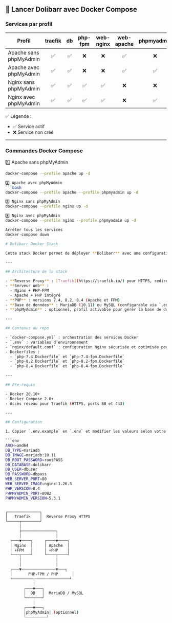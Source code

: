 ## 🔹 Lancer Dolibarr avec Docker Compose

### Services par profil

| Profil                         | traefik | db  | php-fpm | web-nginx | web-apache | phpmyadmin |
|--------------------------------|:-------:|:---:|:-------:|:---------:|:----------:|:----------:|
| Apache sans phpMyAdmin          | ✅      | ✅  | ❌      | ❌        | ✅         | ❌         |
| Apache avec phpMyAdmin          | ✅      | ✅  | ❌      | ❌        | ✅         | ✅         |
| Nginx sans phpMyAdmin           | ✅      | ✅  | ✅      | ✅        | ❌         | ❌         |
| Nginx avec phpMyAdmin           | ✅      | ✅  | ✅      | ✅        | ❌         | ✅         |

✅ Légende :  
- ✅ Service actif  
- ❌ Service non créé  

---

### Commandes Docker Compose

1️⃣ Apache sans phpMyAdmin
```bash
docker-compose --profile apache up -d

2️⃣ Apache avec phpMyAdmin
```bash
docker-compose --profile apache --profile phpmyadmin up -d

3️⃣ Nginx sans phpMyAdmin
docker-compose --profile nginx up -d

4️⃣ Nginx avec phpMyAdmin
docker-compose --profile nginx --profile phpmyadmin up -d

Arrêter tous les services
docker-compose down

# Dolibarr Docker Stack

Cette stack Docker permet de déployer **Dolibarr** avec une configuration flexible multi-PHP, multi-serveur (Nginx ou Apache) et Traefik comme reverse proxy HTTPS.

---

## Architecture de la stack

- **Reverse Proxy** : [Traefik](https://traefik.io/) pour HTTPS, redirection HTTP → HTTPS et gestion des certificats Let’s Encrypt.
- **Serveur Web** :
  - Nginx + PHP-FPM
  - Apache + PHP intégré
- **PHP** : versions 7.4, 8.2, 8.4 (Apache et FPM)
- **Base de données** : MariaDB (10.11) ou MySQL (configurable via `.env`)
- **phpMyAdmin** : optionnel, profil activable pour gérer la base de données.

---

## Contenus du repo

- `docker-compose.yml` : orchestration des services Docker
- `.env` : variables d’environnement
- `nginx/default.conf` : configuration Nginx sécurisée et optimisée pour Dolibarr
- Dockerfiles :
  - `php-7.4.Dockerfile` et `php-7.4-fpm.Dockerfile`
  - `php-8.2.Dockerfile` et `php-8.2-fpm.Dockerfile`
  - `php-8.4.Dockerfile` et `php-8.4-fpm.Dockerfile`

---

## Pré-requis

- Docker 20.10+  
- Docker Compose 2.0+  
- Accès réseau pour Traefik (HTTPS, ports 80 et 443)

---

## Configuration

1. Copier `.env.example` en `.env` et modifier les valeurs selon votre environnement :

```env
ARCH=amd64
DB_TYPE=mariadb
DB_IMAGE=mariadb:10.11
DB_ROOT_PASSWORD=rootPASS
DB_DATABASE=dolibarr
DB_USER=dbuser
DB_PASSWORD=dbpass
WEB_SERVER_PORT=80
WEB_SERVER_IMAGE=nginx:1.26.3
PHP_VERSION=8.4
PHPMYADMIN_PORT=8082
PHPMYADMIN_VERSION=5.3.1


┌──────────────┐
│   Traefik    │  Reverse Proxy HTTPS
└─────┬────────┘
      │
      ├───────────────┐
      │               │
  ┌───▼────┐     ┌────▼────┐
  │ Nginx  │     │ Apache  │
  │ +FPM   │     │ +PHP    │
  └───┬────┘     └────┬────┘
      │               │
      │               │
  ┌───▼───────────────▼───┐
  │       PHP-FPM / PHP      │
  └─────────┬───────────────┘
            │
        ┌───▼───┐
        │  DB   │  MariaDB / MySQL
        └───┬───┘
            │
        ┌───▼───┐
        │phpMyAdmin│ (optionnel)
        └─────────┘
